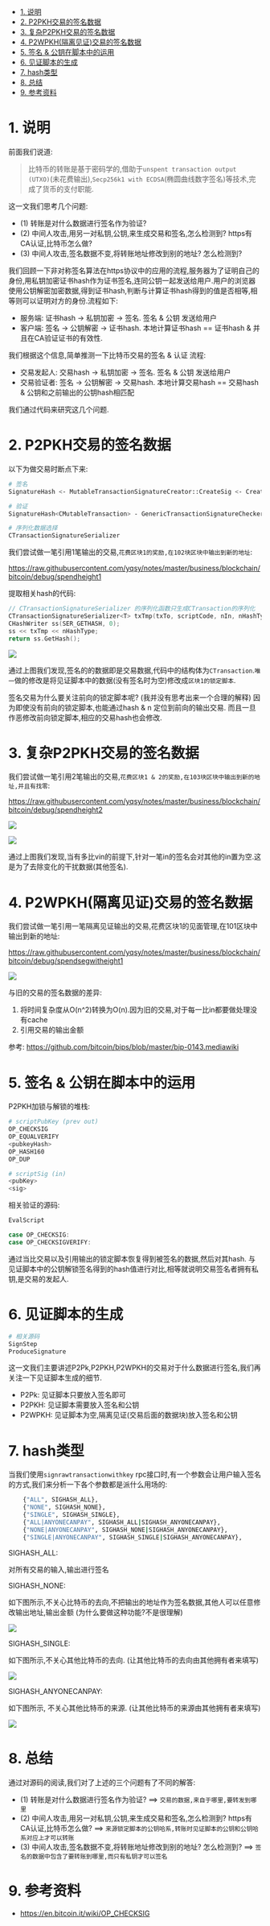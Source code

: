 

<!-- TOC -->

- [1. 说明](#1-说明)
- [2. P2PKH交易的签名数据](#2-p2pkh交易的签名数据)
- [3. 复杂P2PKH交易的签名数据](#3-复杂p2pkh交易的签名数据)
- [4. P2WPKH(隔离见证)交易的签名数据](#4-p2wpkh隔离见证交易的签名数据)
- [5. 签名 & 公钥在脚本中的运用](#5-签名--公钥在脚本中的运用)
- [6. 见证脚本的生成](#6-见证脚本的生成)
- [7. hash类型](#7-hash类型)
- [8. 总结](#8-总结)
- [9. 参考资料](#9-参考资料)

<!-- /TOC -->


# 1. 说明

前面我们说道:

> 比特币的转账是基于密码学的,借助于`unspent transaction output (UTXO)`(未花费输出),`Secp256k1 with ECDSA`(椭圆曲线数字签名)等技术,完成了货币的支付职能.

这一文我们思考几个问题: 

* (1) 转账是对什么数据进行签名作为验证? 
* (2) 中间人攻击,用另一对私钥,公钥,来生成交易和签名,怎么检测到? https有CA认证,比特币怎么做?
* (3) 中间人攻击,签名数据不变,将转账地址修改到别的地址? 怎么检测到?
 
我们回顾一下非对称签名算法在https协议中的应用的流程,服务器为了证明自己的身份,用私钥加密证书hash作为证书签名,连同公钥一起发送给用户.用户的浏览器使用公钥解密加密数据,得到证书hash,判断与计算证书hash得到的值是否相等,相等则可以证明对方的身份.流程如下:  

* 服务端: 证书hash -> 私钥加密 -> 签名. 签名 & 公钥 发送给用户
* 客户端: 签名 -> 公钥解密 -> 证书hash. 本地计算证书hash == 证书hash & 并且在CA验证证书的有效性.

我们根据这个信息,简单推测一下比特币交易的签名 & 认证 流程:

* 交易发起人: 交易hash -> 私钥加密 -> 签名. 签名 & 公钥 发送给用户
* 交易验证者: 签名 -> 公钥解密 -> 交易hash. 本地计算交易hash == 交易hash & 公钥和之前输出的公钥hash相匹配

我们通过代码来研究这几个问题.

# 2. P2PKH交易的签名数据

以下为做交易时断点下来:

```bash
# 签名
SignatureHash <- MutableTransactionSignatureCreator::CreateSig <- CreateSig <- SignStep(3 usages) <- ProduceSignature <- signrawtransactionwithkey

# 验证
SignatureHash<CMutableTransaction> - GenericTransactionSignatureChecker<CMutableTransaction>::CheckSig <- EvalScript <- VerifyScript!!! <- ProduceSignature <- SignTransaction <- signrawtransactionwithkey

# 序列化数据选择
CTransactionSignatureSerializer
```

我们尝试做一笔引用1笔输出的交易,`花费区块1的奖励,在102块区块中输出到新的地址`:

https://raw.githubusercontent.com/yqsy/notes/master/business/blockchain/bitcoin/debug/spendheight1


提取相关hash的代码: 
```c++
// CTransactionSignatureSerializer 的序列化函数只生成CTransaction的序列化
CTransactionSignatureSerializer<T> txTmp(txTo, scriptCode, nIn, nHashType);
CHashWriter ss(SER_GETHASH, 0);
ss << txTmp << nHashType;
return ss.GetHash();
```

![](./pic/p2pkh_sign.png)

通过上图我们发现,签名的的数据即是交易数据,代码中的结构体为`CTransaction`.`唯一`做的修改是将见证脚本中的数据(没有签名时为空)修改成`区块1的锁定脚本`. 

签名交易为什么要关注前向的锁定脚本呢? (我并没有思考出来一个合理的解释) 因为即使没有前向的锁定脚本,也能通过hash & n 定位到前向的输出交易. 而且一旦作恶修改前向锁定脚本,相应的交易hash也会修改.

# 3. 复杂P2PKH交易的签名数据

我们尝试做一笔引用2笔输出的交易,`花费区块1 & 2的奖励,在103块区块中输出到新的地址,并且有找零`:

https://raw.githubusercontent.com/yqsy/notes/master/business/blockchain/bitcoin/debug/spendheight2


![](./pic/p2pkh_2in_sign.png)

![](./pic/p2pkh_2in_sign2.png)

通过上图我们发现,当有多比vin的前提下,针对一笔in的签名会对其他的in置为空.这是为了去除变化的干扰数据(其他签名).


# 4. P2WPKH(隔离见证)交易的签名数据

我们尝试做一笔引用一笔隔离见证输出的交易,花费区块1的见面管理,在101区块中输出到新的地址:

https://raw.githubusercontent.com/yqsy/notes/master/business/blockchain/bitcoin/debug/spendsegwitheight1

![](./pic/p2wpkh_sign.png)


与旧的交易的签名数据的差异:

1. 将时间复杂度从O(n^2)转换为O(n).因为旧的交易,对于每一比in都要做处理没有cache
2. 引用交易的输出金额

参考: https://github.com/bitcoin/bips/blob/master/bip-0143.mediawiki

# 5. 签名 & 公钥在脚本中的运用

P2PKH加锁与解锁的堆栈:
```bash
# scriptPubKey (prev out)
OP_CHECKSIG
OP_EQUALVERIFY
<pubkeyHash>
OP_HASH160
OP_DUP

# scriptSig (in)
<pubKey>
<sig>
```

相关验证的源码:
```c++
EvalScript

case OP_CHECKSIG:
case OP_CHECKSIGVERIFY:
```

通过当比交易以及引用输出的锁定脚本恢复得到被签名的数据,然后对其hash. 与见证脚本中的公钥解锁签名得到的hash值进行对比,相等就说明交易签名者拥有私钥,是交易的发起人.

# 6. 见证脚本的生成

```bash
# 相关源码
SignStep
ProduceSignature
```

这一文我们主要讲述P2Pk,P2PKH,P2WPKH的交易对于什么数据进行签名,我们再关注一下见证脚本生成的细节.

* P2Pk: 见证脚本只要放入签名即可
* P2PKH: 见证脚本需要放入签名和公钥
* P2WPKH: 见证脚本为空,隔离见证(交易后面的数据块)放入签名和公钥

# 7. hash类型

当我们使用`signrawtransactionwithkey` rpc接口时,有一个参数会让用户输入签名的方式,我们来分析一下各个参数都是派什么用场的:

```bash
    {"ALL", SIGHASH_ALL},
    {"NONE", SIGHASH_NONE},
    {"SINGLE", SIGHASH_SINGLE},
    {"ALL|ANYONECANPAY", SIGHASH_ALL|SIGHASH_ANYONECANPAY},
    {"NONE|ANYONECANPAY", SIGHASH_NONE|SIGHASH_ANYONECANPAY},
    {"SINGLE|ANYONECANPAY", SIGHASH_SINGLE|SIGHASH_ANYONECANPAY},
```

SIGHASH_ALL:

对所有交易的输入,输出进行签名

SIGHASH_NONE:  

如下图所示,不关心比特币的去向,不把输出的地址作为签名数据,其他人可以任意修改输出地址,输出金额 (为什么要做这种功能?不是很理解)

![](./pic/sighash_none.png)

SIGHASH_SINGLE:
 
如下图所示,不关心其他比特币的去向. (让其他比特币的去向由其他拥有者来填写)

![](./pic/sighash_single.png)

SIGHASH_ANYONECANPAY:

如下图所示, 不关心其他比特币的来源. (让其他比特币的来源由其他拥有者来填写)

![](./pic/sighash_anyonecanpay.png)

# 8. 总结

通过对源码的阅读,我们对了上述的三个问题有了不同的解答:

* (1) 转账是对什么数据进行签名作为验证?    ==> `交易的数据,来自于哪里,要转发到哪里`
* (2) 中间人攻击,用另一对私钥,公钥,来生成交易和签名,怎么检测到? https有CA认证,比特币怎么做?  ==> `来源锁定脚本的公钥哈系,转账时见证脚本的公钥和公钥哈系对应上才可以转账`
* (3) 中间人攻击,签名数据不变,将转账地址修改到别的地址? 怎么检测到? ==> `签名的数据中包含了要转账到哪里,而只有私钥才可以签名`


# 9. 参考资料

* https://en.bitcoin.it/wiki/OP_CHECKSIG
